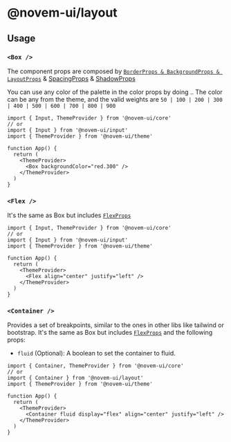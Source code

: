 # @novem-ui/layout

## Usage

### `<Box />`

The component props are composed by [`BorderProps & BackgroundProps & LayoutProps`](../base/src/types.ts) & [SpacingProps](../base/src/spacing/README.md) & [ShadowProps](../base/src/shadows/index.ts)

You can use any color of the palette in the color props by doing <color>.<weight>.
The color can be any from the theme, and the valid weights are `50 | 100 | 200 | 300 | 400 | 500 | 600 | 700 | 800 | 900`

```tsx
import { Input, ThemeProvider } from '@novem-ui/core'
// or
import { Input } from '@novem-ui/input'
import { ThemeProvider } from '@novem-ui/theme'

function App() {
  return (
    <ThemeProvider>
      <Box backgroundColor="red.300" />
    </ThemeProvider>
  )
}
```

### `<Flex />`

It's the same as Box but includes [`FlexProps`](../base/src/types.ts)

```tsx
import { Input, ThemeProvider } from '@novem-ui/core'
// or
import { Input } from '@novem-ui/input'
import { ThemeProvider } from '@novem-ui/theme'

function App() {
  return (
    <ThemeProvider>
      <Flex align="center" justify="left" />
    </ThemeProvider>
  )
}
```

### `<Container />`

Provides a set of breakpoints, similar to the ones in other libs like tailwind or bootstrap.
It's the same as Box but includes [`FlexProps`](../base/src/types.ts) and the following props:

- `fluid` (Optional): A boolean to set the container to fluid.

```tsx
import { Container, ThemeProvider } from '@novem-ui/core'
// or
import { Container } from '@novem-ui/layout'
import { ThemeProvider } from '@novem-ui/theme'

function App() {
  return (
    <ThemeProvider>
      <Container fluid display="flex" align="center" justify="left" />
    </ThemeProvider>
  )
}
```
